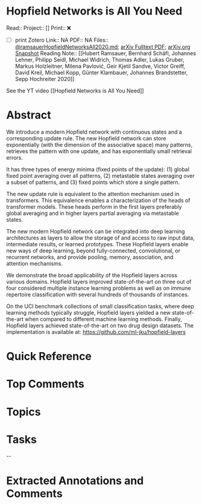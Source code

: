 

# Hopfield Networks is All You Need
Read:: 
Project:: []
Print::  ❌
- [ ] print 
Zotero Link:: NA
PDF:: NA
Files:: [@ramsauerHopfieldNetworksAll2020.md](file://G:\My%20Drive\Obsidian\Obsidian\Charlie%20Vault\MDnotes\@ramsauerHopfieldNetworksAll2020.md); [arXiv Fulltext PDF](file:///home/michaelt/Insync/m@tarlton.info/Google%20Drive/06.%20Zotero/storage/T942KAZL/Ramsauer%20et%20al.%20-%202020%20-%20Hopfield%20Networks%20is%20All%20You%20Need.pdf); [arXiv.org Snapshot](file:///home/michaelt/Insync/m@tarlton.info/Google%20Drive/06.%20Zotero/storage/PP7KJ8VZ/2008.html)
Reading Note:: [[Hubert Ramsauer, Bernhard Schäfl, Johannes Lehner, Philipp Seidl, Michael Widrich, Thomas Adler, Lukas Gruber, Markus Holzleitner, Milena Pavlović, Geir Kjetil Sandve, Victor Greiff, David Kreil, Michael Kopp, Günter Klambauer, Johannes Brandstetter, Sepp Hochreiter 2020]]

See the YT video [[Hopfield Networks is All You Need]]
# Abstract
We introduce a modern Hopfield network with continuous states and a corresponding update rule. The new Hopfield network can store exponentially (with the dimension of the associative space) many patterns, retrieves the pattern with one update, and has exponentially small retrieval errors. 

It has three types of energy minima (fixed points of the update): 
(1) global fixed point averaging over all patterns, 
(2) metastable states averaging over a subset of patterns, and 
(3) fixed points which store a single pattern. 
 
The new update rule is equivalent to the attention mechanism used in transformers. This equivalence enables a characterization of the heads of transformer models. These heads perform in the first layers preferably global averaging and in higher layers partial averaging via metastable states. 

The new modern Hopfield network can be integrated into deep learning architectures as layers to allow the storage of and access to raw input data, intermediate results, or learned prototypes. These Hopfield layers enable new ways of deep learning, beyond fully-connected, convolutional, or recurrent networks, and provide pooling, memory, association, and attention mechanisms. 

We demonstrate the broad applicability of the Hopfield layers across various domains. Hopfield layers improved state-of-the-art on three out of four considered multiple instance learning problems as well as on immune repertoire classification with several hundreds of thousands of instances. 

On the UCI benchmark collections of small classification tasks, where deep learning methods typically struggle, Hopfield layers yielded a new state-of-the-art when compared to different machine learning methods. Finally, Hopfield layers achieved state-of-the-art on two drug design datasets. The implementation is available at: https://github.com/ml-jku/hopfield-layers

# Quick Reference


# Top Comments


# Topics


# Tasks


--
# Extracted Annotations and Comments